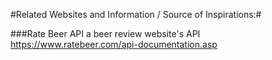 #Related Websites and Information / Source of Inspirations:#

###Rate Beer API
a beer review website's API
https://www.ratebeer.com/api-documentation.asp



